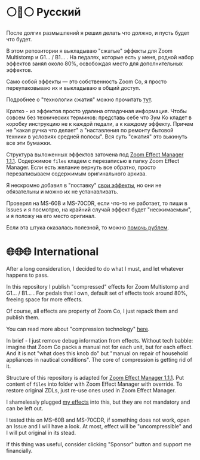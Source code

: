 # ⚪🔵⚪ Русский
После долгих размышлений я решил делать что должно, и пусть будет что будет.

В этом репозитории я выкладываю "сжатые" эффекты для Zoom Multistomp и G1... / B1... . На педалях, которые есть у меня, родной набор эффектов занял около 80%, освобождая место для дополнительных эффектов.

Само собой эффекты — это собственность Zoom Co, я просто переупаковываю их и выкладываю в общий доступ.

Подробнее о "технологии сжатия" можно прочитать [тут](https://github.com/ELynx/zoom-fx-modding/blob/main/library/CH_5.md).

Кратко - из эффектов просто удалена отладочная информация. Чтобы совсем без технических терминов: представь себе что Зум Ко кладет в коробку инструкцию не к каждой педали, а к каждому эффекту. Причем не "какая ручка что делает" а "наставления по ремонту бытовой техники в условиях средней полосы". Вся суть "сжатия" это выкинуть все эти бумажки.

Структура выложенных эффектов заточена под [Zoom Effect Manager 1.1.1](https://vk.com/zoomeffectmanager). Содержимое `files` кладем с перезаписью в папку Zoom Effect Manager. Если есть желание вернуть все обратно, просто перезаписываем содержимым оригинального архива.

Я нескромно добавил в "поставку" [свои эффекты](https://github.com/ELynx/zoom-fx-modding), но они не обязательны и можно их не устанавливать.

Проверял на MS-60B и MS-70CDR, если что-то не работает, то пиши в Issues и я посмотрю, на крайний случай эффект будет "несжимаемым", и я положу на его место оригинал.

Если эта штука оказалась полезной, то можно [помочь рублем](https://yoomoney.ru/quickpay/shop-widget?writer=buyer&targets=&targets-hint=За%20моды%20для%20Зумов&default-sum=100&button-text=13&payment-type-choice=on&hint=&successURL=&quickpay=shop&account=4100117541059887).

# 🌐🌐🌐 International

After a long consideration, I decided to do what I must, and let whatever happens to pass.

In this repository I publish "compressed" effects for Zoom Multistomp and G1... / B1... . For pedals that I own, default set of effects took around 80%, freeing space for more effects.

Of course, all effects are property of Zoom Co, I just repack them and publish them.

You can read more about "compression technology" [here](https://github.com/ELynx/zoom-fx-modding/blob/main/library/CH_5.md).

In brief - I just remove debug information from effects. Without tech babble: imagine that Zoom Co packs a manual not for each unit, but for each effect. And it is not "what does this knob do" but "manual on repair of household appliances in nautical conditions". The core of compression is getting rid of it.

Structure of this repository is adapted for [Zoom Effect Manager 1.1.1](https://vk.com/zoomeffectmanager). Put content of `files` into folder with Zoom Effect Manager with override. To restore original ZDLs, just re-use ones used in Zoom Effect Manager.

I shamelessly plugged [my effects](https://github.com/ELynx/zoom-fx-modding) into this, but they are not mandatory and can be left out.

I tested this on MS-60B and MS-70CDR, if something does not work, open an Issue and I will have a look. At most, effect will be "uncompressible" and I will put original in its stead.

If this thing was useful, consider clicking "Sponsor" button and support me financially.
